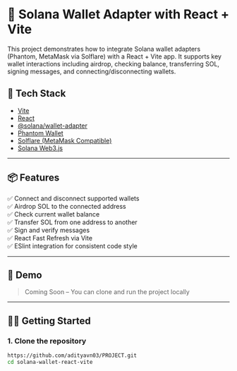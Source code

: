 # 🔗 Solana Wallet Adapter with React + Vite

This project demonstrates how to integrate Solana wallet adapters (Phantom, MetaMask via Solflare) with a React + Vite app. It supports key wallet interactions including airdrop, checking balance, transferring SOL, signing messages, and connecting/disconnecting wallets.

## 🚀 Tech Stack

- [Vite](https://vitejs.dev/)
- [React](https://reactjs.org/)
- [@solana/wallet-adapter](https://github.com/solana-labs/wallet-adapter)
- [Phantom Wallet](https://phantom.app/)
- [Solflare (MetaMask Compatible)](https://solflare.com/)
- [Solana Web3.js](https://solana-labs.github.io/solana-web3.js/)

---

## 📦 Features

✅ Connect and disconnect supported wallets  
✅ Airdrop SOL to the connected address  
✅ Check current wallet balance  
✅ Transfer SOL from one address to another  
✅ Sign and verify messages  
✅ React Fast Refresh via Vite  
✅ ESlint integration for consistent code style

---

## 📸 Demo

> Coming Soon – You can clone and run the project locally

---

## 🧑‍💻 Getting Started

### 1. Clone the repository

```bash
https://github.com/adityavn03/PROJECT.git
cd solana-wallet-react-vite
